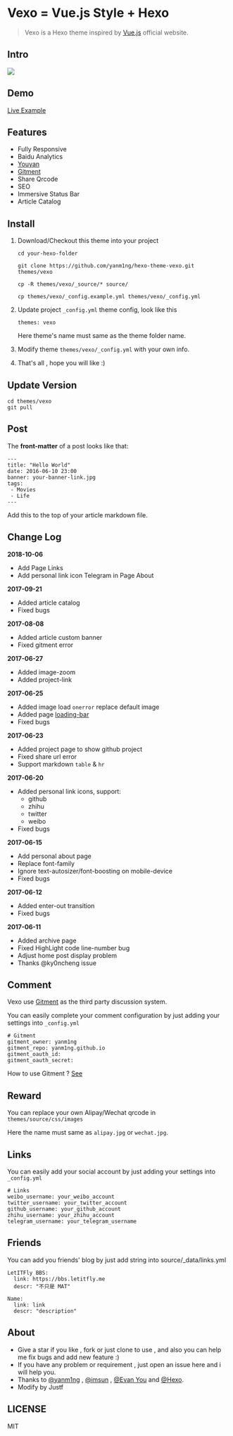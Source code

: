 # Vexo = Vue.js Style + Hexo 

> Vexo is a Hexo theme inspired by [Vue.js](https://cn.vuejs.org) official website.




## Intro

![](http://file.muyutech.com/vexo.png)

## Demo

[Live Example](https://yanm1ng.github.io/)

## Features

* Fully Responsive
* Baidu Analytics
* [Youyan](http://www.uyan.cc/)
* [Gitment](https://imsun.github.io/gitment/)
* Share Qrcode
* SEO
* Immersive Status Bar
* Article Catalog

## Install

1. Download/Checkout this theme into your project

   ```
   cd your-hexo-folder
   
   git clone https://github.com/yanm1ng/hexo-theme-vexo.git themes/vexo
   
   cp -R themes/vexo/_source/* source/
   
   cp themes/vexo/_config.example.yml themes/vexo/_config.yml
   ```

2. Update project `_config.yml` theme config, look like this

   ```
   themes: vexo
   ```

   Here theme's name must same as the theme folder name.

3. Modify theme `themes/vexo/_config.yml` with your own info.

4. That's all , hope you will like :)

## Update Version

```
cd themes/vexo
git pull
```

## Post

The **front-matter** of a post looks like that:

```
---
title: "Hello World"
date: 2016-06-10 23:00
banner: your-banner-link.jpg
tags:
 - Movies
 - Life
---
```

Add this to the top of your article markdown file. 

## Change Log  

**2018-10-06**
* Add Page Links
* Add personal link icon Telegram in Page About

**2017-09-21**
* Added article catalog
* Fixed bugs

**2017-08-08**
* Added article custom banner
* Fixed gitment error

**2017-06-27** 
* Added image-zoom
* Added project-link

**2017-06-25**
* Added image load `onerror` replace default image
* Added page [loading-bar](https://github.com/rstacruz/nprogress)
* Fixed bugs

**2017-06-23** 
* Added project page to show github project
* Fixed share url error
* Support markdown `table` & `hr`

**2017-06-20**  
* Added personal link icons, support: 
  * github 
  * zhihu 
  * twitter 
  * weibo
* Fixed bugs

**2017-06-15**  
* Add personal about page
* Replace font-family
* Ignore text-autosizer/font-boosting on mobile-device
* Fixed bugs

**2017-06-12**  
* Added enter-out transition
* Fixed bugs

**2017-06-11**
* Added archive page
* Fixed HighLight code line-number bug
* Adjust home post display problem
* Thanks @ky0ncheng issue

## Comment

Vexo use [Gitment](https://github.com/imsun/gitment) as the third party discussion system.

You can easily complete your comment configuration by just adding your settings into `_config.yml`

```
# Gitment
gitment_owner: yanm1ng
gitment_repo: yanm1ng.github.io
gitment_oauth_id: 
gitment_oauth_secret: 
```

How to use Gitment ? [See](https://imsun.github.io/gitment/)

## Reward

You can replace your own Alipay/Wechat qrcode in `themes/source/css/images` 

Here the name must same as `alipay.jpg` or `wechat.jpg`.

## Links

You can easily add your social account by just adding your settings into `_config.yml`
```
# Links
weibo_username: your_weibo_account
twitter_username: your_twitter_account
github_username: your_github_account
zhihu_username: your_zhihu_account
telegram_username: your_telegram_username
```

## Friends

You can add you friends' blog by just add string into source/_data/links.yml

```
LetITFly BBS:
  link: https://bbs.letitfly.me
  descr: "不只是 MAT"

Name:
  link: link
  descr: "description"
```

## About

- Give a star if you like , fork or just clone to use , and also you can help me fix bugs and add new feature :)
- If you have any problem or requirement , just open an issue here and i will help you.
- Thanks to [@yanm1ng](https://github.com/yanm1ng) , [@imsun](https://github.com/imsun) , [@Evan You](https://github.com/yyx990803) and [@Hexo](https://hexo.io).
- Modify by Justf

## LICENSE
MIT